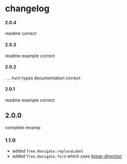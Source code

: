 # changelog

#### 2.0.4

readme correct

#### 2.0.3

readme example correct

#### 2.0.2

`...Path` types documentation correct

#### 2.0.1

readme example correct

## 2.0.0

complete revamp

### 1.1.0

- added `Tree.Navigate.replaceLabel`
- added `Tree.Navigate.fold` which uses [linear-direction](https://dark.elm.dmy.fr/packages/lue-bird/elm-linear-direction/latest/)
